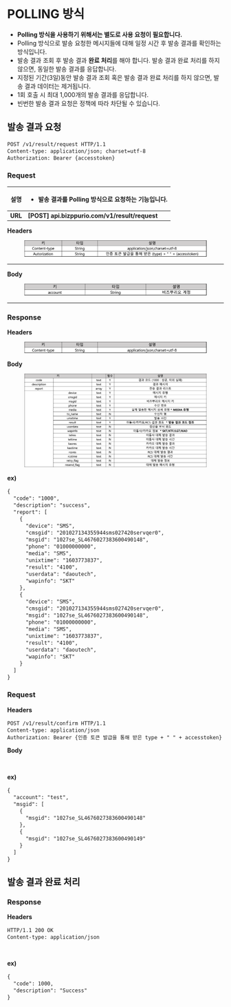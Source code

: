 # POLLING 방식



* **Polling 방식을 사용하기 위해서는 별도로 사용 요청이 필요합니다.**
* Polling 방식으로 발송 요청한 메시지들에 대해 일정 시간 후 발송 결과를 확인하는 방식입니다.
* 발송 결과 조회 후 발송 결과 **완료 처리**를 해야 합니다. 발송 결과 완료 처리를 하지 않으면, 동일한 발송 결과를 응답합니다.
* 지정된 기간(3일)동안 발송 결과 조회 혹은 발송 결과 완료 처리를 하지 않으면, 발송 결과 데이터는 제거됩니다.
* 1회 호출 시 최대 1,000개의 발송 결과를 응답합니다.
* 빈번한 발송 결과 요청은 정책에 따라 차단될 수 있습니다.



## 발송 결과 요청

```http
POST /v1/result/request HTTP/1.1
Content-type: application/json; charset=utf-8
Authorization: Bearer {accesstoken}
```

### **Request**

| **설명**  | <ul><li>발송 결과를 Polling 방식으로 요청하는 기능입니다.</li></ul> |
| :-----: | ------------------------------------------------- |
| **URL** | **\[POST] api.bizppurio.com/v1/result/request**   |

**Headers**

<figure><img src="../.gitbook/assets/image (7).png" alt=""><figcaption></figcaption></figure>

****

**Body**

<figure><img src="../.gitbook/assets/image (6) (3).png" alt=""><figcaption></figcaption></figure>

****

### Response

**Headers**

<figure><img src="../.gitbook/assets/image (16).png" alt=""><figcaption></figcaption></figure>

**Body**

<figure><img src="../.gitbook/assets/image (30).png" alt=""><figcaption></figcaption></figure>

**ex)**

```json5
{
  "code": "1000",
  "description": "success",
  "report": [
    {
      "device": "SMS",
      "cmsgid": "201027134355944sms027420servqer0",
      "msgid": "1027se_SL4676027383600490148",
      "phone": "01000000000",
      "media": "SMS",
      "unixtime": "1603773837",
      "result": "4100",
      "userdata": "daoutech",
      "wapinfo": "SKT"
    },
    {
      "device": "SMS",
      "cmsgid": "201027134355944sms027420servqer0",
      "msgid": "1027se_SL4676027383600490148",
      "phone": "01000000000",
      "media": "SMS",
      "unixtime": "1603773837",
      "result": "4100",
      "userdata": "daoutech",
      "wapinfo": "SKT"
    }
  ]
}
```





### Request

**Headers**

```http
POST /v1/result/confirm HTTP/1.1
Content-type: application/json
Authorization: Bearer {인증 토큰 발급을 통해 받은 type + " " + accesstoken}
```

**Body**

<figure><img src="https://files.gitbook.com/v0/b/gitbook-x-prod.appspot.com/o/spaces%2Fp24PXjwQmS4twkdG8tKP%2Fuploads%2FX4QqXu4lZ913VnQEy7Yg%2Fimage.png?alt=media&#x26;token=4ea5d84b-1760-443f-9975-4ec470e1e9a9" alt=""><figcaption></figcaption></figure>

**ex)**

```json5
{
  "account": "test",
  "msgid": [
    {
      "msgid": "1027se_SL4676027383600490148"
    },
    {
      "msgid": "1027se_SL4676027383600490149"
    }
  ]
}
```



## 발송 결과 완료 처리

### Response

**Headers**

```http
HTTP/1.1 200 OK
Content-type: application/json
```

<figure><img src="https://files.gitbook.com/v0/b/gitbook-x-prod.appspot.com/o/spaces%2Fp24PXjwQmS4twkdG8tKP%2Fuploads%2FBW7nksxWEmLP5LpzmeXd%2Fimage.png?alt=media&#x26;token=158c5455-977f-4ea5-b0b8-d3355db0c05c" alt=""><figcaption></figcaption></figure>

**ex)**

```json5
{
  "code": 1000,
  "description": "Success"
}
```

